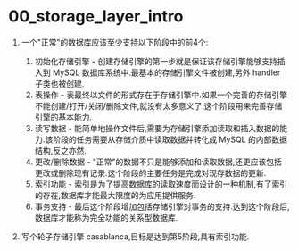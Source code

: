# 00_storage_layer_intro

1. 一个"正常"的数据库应该至少支持以下阶段中的前4个:
    1. 初始化存储引擎 - 创建存储引擎的第一步就是保证该存储引擎能够支持插入到 MySQL 数据库系统中.最基本的存储引擎文件被创建,另外 handler 子类也被创建.
    2. 表操作 - 表最终以文件的形式存在于存储引擎中.如果一个完善的存储引擎不能创建/打开/关闭/删除文件,就没有太多意义了.这个阶段用来完善存储引擎的基本能力.
    3. 读写数据 - 能简单地操作文件后,需要为存储引擎添加读取和插入数据的能力.该阶段的任务需要从存储介质中读取数据并转化成 MySQL 的内部数据结构,反之亦然.
    4. 更改/删除数据 - "正常"的数据不只是能够添加和读取数据,还更应该包括更改或删除现有记录.这个阶段的主要任务是完成对现存数据的更新.
    5. 索引功能 - 索引是为了提高数据库的读取速度而设计的一种机制,有了索引的存在,数据库才能最大限度的为应用提供服务.
    6. 事务支持 - 最后这个阶段增加包括存储引擎对事务的支持.达到这个阶段后,数据库才能称为完全功能的关系型数据库.

2. 写个轮子存储引擎 casablanca,目标是达到第5阶段,具有索引功能.